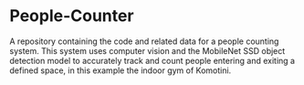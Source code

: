 # People-Counter
A repository containing the code and related data for a people counting system. This system uses computer vision and the MobileNet SSD object detection model to accurately track and count people entering and exiting a defined space, in this example the indoor gym of Komotini. 
